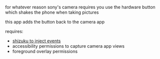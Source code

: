 for whatever reason sony's camera requires you use the hardware button which shakes the phone when taking pictures

this app adds the button back to the camera app

requires:
* [shizuku to inject events](https://github.com/RikkaApps/Shizuku)
* accessibility permissions to capture camera app views
* foreground overlay permissions
